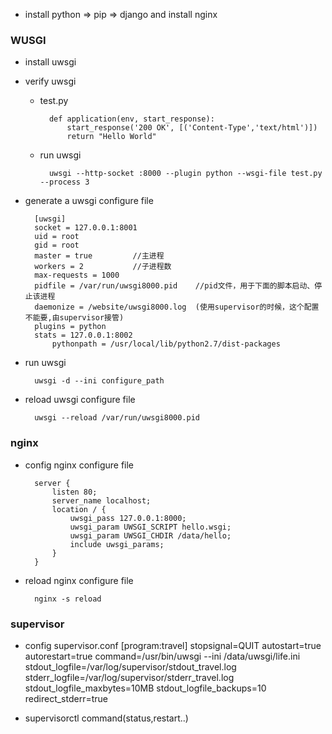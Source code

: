 - install python => pip => django and install nginx


### WUSGI ###

- install uwsgi

- verify uwsgi

	- test.py

			def application(env, start_response):
				start_response('200 OK', [('Content-Type','text/html')])
				return "Hello World"

	- run uwsgi

			uwsgi --http-socket :8000 --plugin python --wsgi-file test.py --process 3


- generate a uwsgi configure file

		[uwsgi]
		socket = 127.0.0.1:8001
		uid = root
		gid = root
		master = true         //主进程
		workers = 2           //子进程数   
		max-requests = 1000   
		pidfile = /var/run/uwsgi8000.pid    //pid文件，用于下面的脚本启动、停止该进程
		daemonize = /website/uwsgi8000.log  (使用supervisor的时候，这个配置不能要,由supervisor接管)
		plugins = python
		stats = 127.0.0.1:8002
	        pythonpath = /usr/local/lib/python2.7/dist-packages


- run uwsgi

		uwsgi -d --ini configure_path

- reload uwsgi configure file

		uwsgi --reload /var/run/uwsgi8000.pid

### nginx ###

- config nginx configure file

		server {
			listen 80;
			server_name localhost;
			location / {
				uwsgi_pass 127.0.0.1:8000;
				uwsgi_param UWSGI_SCRIPT hello.wsgi;
				uwsgi_param UWSGI_CHDIR /data/hello;
			    include uwsgi_params;
			}
		}

- reload nginx configure file

		nginx -s reload 
		
### supervisor ###
- config supervisor.conf
		[program:travel]
		stopsignal=QUIT
		autostart=true
		autorestart=true
		command=/usr/bin/uwsgi --ini /data/uwsgi/life.ini 
		stdout_logfile=/var/log/supervisor/stdout_travel.log
		stderr_logfile=/var/log/supervisor/stderr_travel.log
		stdout_logfile_maxbytes=10MB
		stdout_logfile_backups=10
		redirect_stderr=true

- supervisorctl command(status,restart..)
